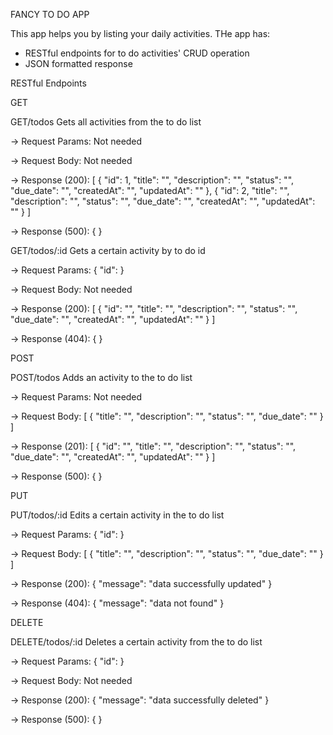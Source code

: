 <!-- # fancy-to-do
Create fancy to do app, using express, jquery, ajax -->

FANCY TO DO APP

This app helps you by listing your daily activities.
THe app has:
- RESTful endpoints for to do activities' CRUD operation
- JSON formatted response

RESTful Endpoints

GET

GET/todos
Gets all activities from the to do list

-> Request Params:
Not needed

-> Request Body:
Not needed

-> Response (200):
[
    {
        "id": 1,
        "title": "<to do title>",
        "description": "<to do description>",
        "status": "<to do status>",
        "due_date": "<to do due_date>",
        "createdAt": "<to do created date>",
        "updatedAt": "<to do updated date>"
    },
    {
        "id": 2,
        "title": "<to do title>",
        "description": "<to do description>",
        "status": "<to do status>",
        "due_date": "<to do due_date>",
        "createdAt": "<to do created date>",
        "updatedAt": "<to do updated date>"
    }
]

-> Response (500):
{
    <error data>
}

GET/todos/:id
Gets a certain activity by to do id

-> Request Params:
{
    "id": <to do id number>
}

-> Request Body:
Not needed

-> Response (200):
[
    {
        "id": "<to do id number as requested by params>",
        "title": "<to do title>",
        "description": "<to do description>",
        "status": "<to do status>",
        "due_date": "<to do due_date>",
        "createdAt": "<to do created date>",
        "updatedAt": "<to do updated date>"
    }
]

-> Response (404):
{
    <error data>
}

POST

POST/todos
Adds an activity to the to do list

-> Request Params:
Not needed

-> Request Body:
[
    {
        "title": "<new to do title>",
        "description": "<new to do description>",
        "status": "<new to do status>",
        "due_date": "<new to do due_date>"
    }
]

-> Response (201):
[
    {
        "id": "<new to do id number>",
        "title": "<new to do title>",
        "description": "<new to do description>",
        "status": "<new to do status>",
        "due_date": "<new to do due_date>",
        "createdAt": "<new to do created date>",
        "updatedAt": "<new to do updated date>"
    }
]

-> Response (500):
{
    <error data>
}

PUT

PUT/todos/:id
Edits a certain activity in the to do list

-> Request Params:
{
    "id": <to do id number>
}

-> Request Body:
[
    {
        "title": "<new to do title>",
        "description": "<new to do description>",
        "status": "<new to do status>",
        "due_date": "<new to do due_date>"
    }
]

-> Response (200):
{
    "message": "data successfully updated"
}

-> Response (404):
{
    "message": "data not found"
}

DELETE

DELETE/todos/:id
Deletes a certain activity from the to do list

-> Request Params:
{
    "id": <to do id number>
}

-> Request Body:
Not needed

-> Response (200):
{
    "message": "data successfully deleted"
}

-> Response (500):
{
    <error data>
}